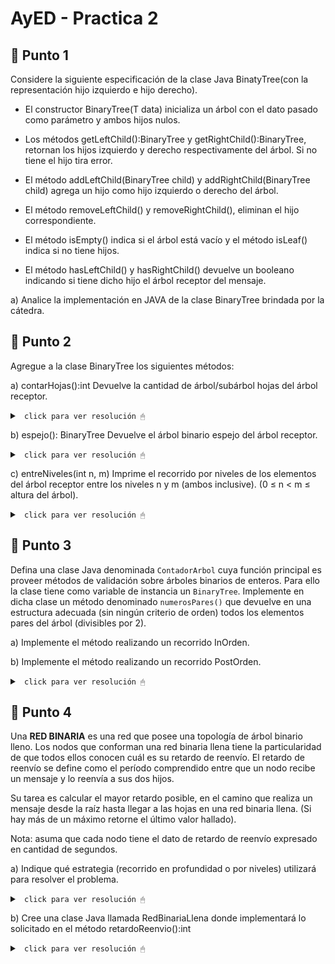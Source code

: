 # AyED - Practica 2

## 🔵 Punto 1

Considere la siguiente especificación de la clase Java BinatyTree(con la representación hijo izquierdo e hijo derecho).

* El constructor BinaryTree(T data) inicializa un árbol con el dato pasado como parámetro y ambos hijos nulos.

* Los métodos getLeftChild():BinaryTree<T> y getRightChild():BinaryTree<T>, retornan los hijos izquierdo y derecho respectivamente del árbol. Si no tiene el hijo tira error.

* El método addLeftChild(BinaryTree<T> child) y addRightChild(BinaryTree<T> child)
agrega un hijo como hijo izquierdo o derecho del árbol.

* El método removeLeftChild() y removeRightChild(), eliminan el hijo correspondiente.

* El método isEmpty() indica si el árbol está vacío y el método isLeaf() indica si no tiene hijos.

* El método hasLeftChild() y hasRightChild() devuelve un booleano indicando si tiene dicho hijo el árbol receptor del mensaje.

a) Analice la implementación en JAVA de la clase BinaryTree brindada por la cátedra.

## 🔵 Punto 2

Agregue a la clase BinaryTree los siguientes métodos:

a) contarHojas():int Devuelve la cantidad de árbol/subárbol hojas del árbol receptor.

<details><summary> <code> click para ver resolución 🖱 </code></summary><br>

~~~java
public int contarHojas() {
	int hojas_izq = 0;
	int hojas_der = 0;
	if (this.isEmpty()){
		return 0; //condicion de corte 
	}else if (this.isLeaf()){
		return 1; //es una hoja
	}else {
		if (this.hasLeftChild()){
			hojas_izq = this.getLeftChild().contarHojas();
		}
		if (this.hasRightChild()){
			hojas_der = this.getRightChild().contarHojas();
		}
	}
	return hojas_der + hojas_izq;
}
~~~

</details>

b) espejo(): BinaryTree<T> Devuelve el árbol binario espejo del árbol receptor.

<details><summary> <code> click para ver resolución 🖱 </code></summary><br>

~~~java
public BinaryTree<T> espejo(){
	/*Usamos el constructor BinaryTree(T data) para inicializar aux con el dato 
	de la raíz del árbol original.*/
	BinaryTree<T> aux = new BinaryTree(this.getData());
		
	/*Invertimos los hijos*/
	if (this.hasLeftChild()){
		aux.addRightChild(aux.getLeftChild().espejo());
	}       		  
	if (this.hasRightChild()){
		aux.addLeftChild(aux.getRightChild().espejo());
	}
    return aux;
}
~~~

</details>

c) entreNiveles(int n, m) Imprime el recorrido por niveles de los elementos del árbol receptor entre los niveles n y m (ambos inclusive). (0 ≤ n < m ≤ altura del árbol).

<details><summary> <code> click para ver resolución 🖱 </code></summary><br>

~~~java
public void entreNiveles(int n, int m){
	// verifico que el arbol no este vacío y n y m sean válidos
	if (this.isEmpty() || n < 0 || m < n){
		return;
	}
	/*usamos una cola para realizar recorrido por niveles. Iniciamos 
	añadiendo el nodo raiz (this). Además iniciamos en el nivel 0 y vamos
	llevando registro de en que nivel estamos para saber cuando imprimir*/
	Queue<BinaryTree> cola = new LinkedList<>();
	cola.add(this);
	int nivel = 0;
		
	while (!cola.isEmpty()){
		int aux = cola.size(); // Número de nodos en el nivel actual
		if (nivel >= n && nivel <= m ) { // Entra al if si esta entre n y m
			System.out.print("Nivel "+nivel+" --> ");
			for (int i=0;i<aux;i++){
				BinaryTree<T> nodo = cola.remove(); //extraigo el nodo en la parte frontal de la cola
				System.out.print(getData()+" "); //imprimo
				if (nodo.hasLeftChild()){
					cola.add(nodo.getLeftChild());
				}
				if (nodo.hasRightChild()){
					cola.add(nodo.getRightChild());
				}
    		}
			System.out.println(); //salto de linea
		} else {	//Si no esta entre n y m solo saco los nodos de la cola
			for (int i=0;i<aux;i++){
				cola.remove();
			}
		}
        nivel++; //avanzo en el nivel del arbol
	}
}
~~~
</details>

## 🔵 Punto 3

Defina una clase Java denominada <code>ContadorArbol</code> cuya función principal es proveer métodos de validación sobre árboles binarios de enteros. Para ello la clase tiene como variable de instancia un <code>BinaryTree<Integer></code>. Implemente en dicha clase un método denominado <code>numerosPares()</code> que devuelve en una estructura adecuada (sin ningún criterio de orden) todos los elementos pares del árbol (divisibles por 2).

a) Implemente el método realizando un recorrido InOrden.

b) Implemente el método realizando un recorrido PostOrden.

<details><summary> <code> click para ver resolución 🖱 </code></summary><br>

~~~java
package practica02.ejercicio3;
import java.util.LinkedList;
import practica02.ejercicio1y2.BinaryTree;


public class ContadorArbol {
    //variable de instancia
    private BinaryTree<Integer> arbol;

    //constructor
    public ContadorArbol(BinaryTree<Integer> unArbol) {
        arbol = unArbol;
    }

    /*Método numerosPares() que devuelve en una estructura 
    adecuada todos los elementos pares del árbol */

    // (a) InOrder (se procesa hijo izquierdo - raiz - hijo derecho)
    public LinkedList<Integer> numerosParesInOr() {
        LinkedList<Integer> lista = new LinkedList<Integer>();
        if (!arbol.isEmpty()) // Si tengo elemento en el arbol ejecuto
            this.numerosParesInOrder(arbol, lista);
        return lista;
    }

    private void numerosParesInOrder(BinaryTree<Integer> arbol, LinkedList<Integer> lista) {
        if (arbol.hasLeftChild())
            numerosParesInOrder(arbol.getLeftChild(), lista);
        if (arbol.getData() % 2 == 0)
            lista.add(arbol.getData());
        if (arbol.hasRightChild())
            numerosParesInOrder(arbol.getRightChild(), lista);
    }

    // (b) PostOrden (se procesa hijo izquierdo - hijo derecho - raiz)
    public LinkedList<Integer> numerosParesPostOr() {
        LinkedList<Integer> lista = new LinkedList<Integer>();
        if (!arbol.isEmpty()) // Si tengo elemento en el arbol ejecuto
            this.numerosParesPostOrder(arbol, lista);
        return lista;
    }

    private void numerosParesPostOrder(BinaryTree<Integer> arbol, LinkedList<Integer> lista) {
        if (arbol.hasLeftChild())
            numerosParesPostOrder(arbol.getLeftChild(), lista);
        if (arbol.hasRightChild())
            numerosParesPostOrder(arbol.getRightChild(), lista);
        if (arbol.getData() % 2 == 0)
            lista.add(arbol.getData());
    }
}
~~~

</details>

## 🔵 Punto 4

Una **RED BINARIA** es una red que posee una topología de árbol binario lleno. Los nodos que conforman una red binaria llena tiene la particularidad de que todos ellos conocen cuál es su retardo de reenvío. El retardo de reenvío se define como el período comprendido entre que un nodo recibe un mensaje y lo reenvía a sus dos hijos.

Su tarea es calcular el mayor retardo posible, en el camino que realiza un mensaje desde la raíz hasta llegar a las hojas en una red binaria llena. (Si hay más de un máximo retorne el último valor hallado).

Nota: asuma que cada nodo tiene el dato de retardo de reenvío expresado en cantidad de segundos.

a) Indique qué estrategia (recorrido en profundidad o por niveles) utilizará para resolver el problema.

<details><summary> <code> click para ver resolución 🖱 </code></summary><br>

Para resolver este problema, la estrategia más adecuada sería un recorrido en profundidad utilizando un enfoque PostOrden (izquierda, derecha, raíz).

Puesto que el objetivo es encontrar el mayor retardo acumulado desde la raíz hasta las hojas en una red binaria llena, lo que implica analizar todas las ramas de la red (desde la raíz hasta las hojas); un recorrido en profundidad es la mejor opción porque nos permite explorar cada rama completamente antes de pasar a la siguiente. Esto es útil porque necesitamos sumar los retardos de cada nodo en el camino y así identificar cuál rama tiene el mayor retardo.

Utilizar un recorrido en PostOrden es eficiente para este tipo de problemas, ya que primero calculamos el retardo de los hijos antes de volver al padre. De este modo, cuando llegamos a la raíz, ya sabemos cuál es el retardo acumulado más largo en sus subárboles. En cada paso, comparamos los retardos de los hijos de un nodo y sumamos el mayor retardo al del nodo actual, propagando esta suma hacia la raíz.

**Estrategia:**

* Caso base: Si llegamos a una hoja, simplemente retornamos su retardo.

* Paso recursivo: Para cada nodo interno, llamamos recursivamente a sus hijos izquierdo y derecho para obtener el mayor retardo de esos caminos, sumamos el retardo del nodo actual y devolvemos el valor acumulado.

------------------------

</details>

b) Cree una clase Java llamada RedBinariaLlena donde implementará lo solicitado en el método retardoReenvio():int

<details><summary> <code> click para ver resolución 🖱 </code></summary><br>

~~~java
package practica02.ejercicio4;

import practica02.ejercicio1y2.BinaryTree;

public class RedBinariaLlena {

    private BinaryTree<Integer> arbol;

    public RedBinariaLlena(BinaryTree<Integer> unArbol) {
        this.arbol = unArbol;
    }

    public int retardoReenvio() {
        int retardo = 0; //inicializo
        if (!arbol.isEmpty()) //veo que el arbol no este vacio
            retardo = calcularRetardo(arbol); //metodo recursivo
        return retardo;
    }

    private int calcularRetardo(BinaryTree<Integer> arbol) {
        int retL = 0;
        int retR = 0;
        /*llamamos recursivamente a sus hijos izquierdo y 
        derecho para obtener el mayor retardo de esos caminos*/
        if (arbol.hasLeftChild())
            retL = calcularRetardo(arbol.getLeftChild());
        if (arbol.hasRightChild())
            retR = calcularRetardo(arbol.getRightChild());
        /*obtenemos el mayor retardo, sumamos el retardo del 
        nodo actual y devolvemos el valor acumulado */
        return (Math.max(retL, retR)) + arbol.getData();
    }
}
~~~

Main.java
~~~java
package practica02.ejercicio4;
import practica02.ejercicio1y2.BinaryTree;

public class Main {
    public static void main(String[] args) {
        BinaryTree<Integer> arbol = new BinaryTree<Integer>(10);
        arbol.addLeftChild(new BinaryTree<>(2));
        arbol.getLeftChild().addLeftChild(new BinaryTree<>(5));
        arbol.getLeftChild().getLeftChild().addLeftChild(new BinaryTree<>(7));
        arbol.getLeftChild().getLeftChild().addRightChild(new BinaryTree<>(8));
        arbol.getLeftChild().addRightChild(new BinaryTree<>(4));
        arbol.getLeftChild().getRightChild().addLeftChild(new BinaryTree<>(5));
        arbol.getLeftChild().getRightChild().addRightChild(new BinaryTree<>(6));
        arbol.addRightChild(new BinaryTree<>(3));
        arbol.getRightChild().addLeftChild(new BinaryTree<>(9));
        arbol.getRightChild().getLeftChild().addLeftChild(new BinaryTree<>(12));
        arbol.getRightChild().getLeftChild().addRightChild(new BinaryTree<>(8));
        arbol.getRightChild().addRightChild(new BinaryTree<>(8));
        arbol.getRightChild().getRightChild().addLeftChild(new BinaryTree<>(2));
        arbol.getRightChild().getRightChild().addRightChild(new BinaryTree<>(1));

        RedBinariaLlena aLleno = new RedBinariaLlena(arbol);
        System.out.println("El retardo máximo de envio es: "+aLleno.retardoReenvio());
    }
}
~~~

</details>
